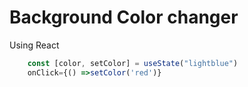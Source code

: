 # Background Color changer
Using React
```javascript
    const [color, setColor] = useState("lightblue") 
    onClick={() =>setColor('red')}
```